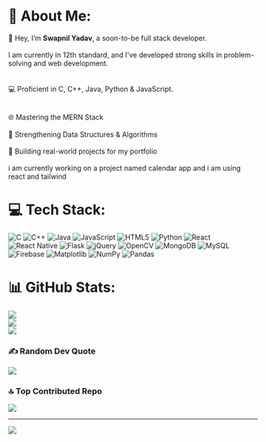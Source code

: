 # 💫 About Me:
👋 Hey, I’m <strong>Swapnil Yadav</strong>, a soon-to-be full stack developer.<br><br>      I am currently in 12th standard, and I've developed strong skills in problem-solving and web development.<br><br><br>      💻 Proficient in C, C++, Java, Python & JavaScript.<br><br><br>      🌐 Mastering the MERN Stack<br><br>      🧠 Strengthening Data Structures & Algorithms<br><br>      🚀 Building real-world projects for my portfolio<br><br>i am currently working on a project named calendar app and i am using react and tailwind


# 💻 Tech Stack:
![C](https://img.shields.io/badge/c-%2300599C.svg?style=for-the-badge&logo=c&logoColor=white) ![C++](https://img.shields.io/badge/c++-%2300599C.svg?style=for-the-badge&logo=c%2B%2B&logoColor=white) ![Java](https://img.shields.io/badge/java-%23ED8B00.svg?style=for-the-badge&logo=openjdk&logoColor=white) ![JavaScript](https://img.shields.io/badge/javascript-%23323330.svg?style=for-the-badge&logo=javascript&logoColor=%23F7DF1E) ![HTML5](https://img.shields.io/badge/html5-%23E34F26.svg?style=for-the-badge&logo=html5&logoColor=white) ![Python](https://img.shields.io/badge/python-3670A0?style=for-the-badge&logo=python&logoColor=ffdd54) ![React](https://img.shields.io/badge/react-%2320232a.svg?style=for-the-badge&logo=react&logoColor=%2361DAFB) ![React Native](https://img.shields.io/badge/react_native-%2320232a.svg?style=for-the-badge&logo=react&logoColor=%2361DAFB) ![Flask](https://img.shields.io/badge/flask-%23000.svg?style=for-the-badge&logo=flask&logoColor=white) ![jQuery](https://img.shields.io/badge/jquery-%230769AD.svg?style=for-the-badge&logo=jquery&logoColor=white) ![OpenCV](https://img.shields.io/badge/opencv-%23white.svg?style=for-the-badge&logo=opencv&logoColor=white) ![MongoDB](https://img.shields.io/badge/MongoDB-%234ea94b.svg?style=for-the-badge&logo=mongodb&logoColor=white) ![MySQL](https://img.shields.io/badge/mysql-4479A1.svg?style=for-the-badge&logo=mysql&logoColor=white) ![Firebase](https://img.shields.io/badge/firebase-a08021?style=for-the-badge&logo=firebase&logoColor=ffcd34) ![Matplotlib](https://img.shields.io/badge/Matplotlib-%23ffffff.svg?style=for-the-badge&logo=Matplotlib&logoColor=black) ![NumPy](https://img.shields.io/badge/numpy-%23013243.svg?style=for-the-badge&logo=numpy&logoColor=white) ![Pandas](https://img.shields.io/badge/pandas-%23150458.svg?style=for-the-badge&logo=pandas&logoColor=white)
# 📊 GitHub Stats:
![](https://github-readme-stats.vercel.app/api?username=imswapnil17&theme=shadow_blue&hide_border=true&include_all_commits=true&count_private=true)<br/>
![](https://nirzak-streak-stats.vercel.app/?user=imswapnil17&theme=shadow_blue&hide_border=true)<br/>
![](https://github-readme-stats.vercel.app/api/top-langs/?username=imswapnil17&theme=shadow_blue&hide_border=true&include_all_commits=true&count_private=true&layout=compact)

### ✍️ Random Dev Quote
![](https://quotes-github-readme.vercel.app/api?type=horizontal&theme=dark)

### 🔝 Top Contributed Repo
![](https://github-contributor-stats.vercel.app/api?username=imswapnil17&limit=5&theme=dark&combine_all_yearly_contributions=true)

---
[![](https://visitcount.itsvg.in/api?id=imswapnil17&icon=0&color=1)](https://visitcount.itsvg.in)

<!-- Proudly created with GPRM ( https://gprm.itsvg.in ) -->
